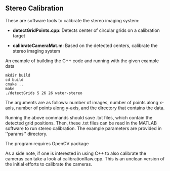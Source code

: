 ## Stereo Calibration
These are software tools to calibrate the stereo imaging system:
- **detectGridPoints.cpp**: Detects center of circular grids on a calibration target

- **calibrateCameraMat.m**: Based on the detected centers, calibrate the 
stereo imaging system

An example of building the C++ code and running with the given example data

```
mkdir build
cd build
cmake ..
make
./detectGrids 5 26 26 water-stereo
```

The arguments are as follows: number of images, number of points along x-axis,
number of points along y-axis, and the directory that contains the data.

Running the above commands should save .txt files, which contain the detected
grid positions. Then, these .txt files can be read in the MATLAB software to 
run stereo calibration. The example parameters are provided in ''params'' 
directory.

The program requires OpenCV package

As a side note, if one is interested in using C++ to also calibrate the cameras
can take a look at calibrationRaw.cpp. This is an unclean version of the initial
efforts to calibrate the cameras.
